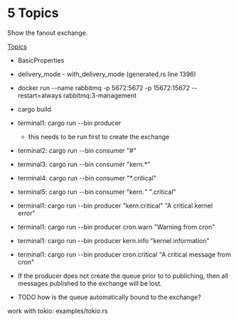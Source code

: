 # 5 Topics

Show the fanout exchange.

[Topics](https://www.rabbitmq.com/tutorials/tutorial-five-python.html)

* BasicProperties
* delivery_mode - with_delivery_mode (generated.rs line 1396)

* docker run --name rabbitmq -p 5672:5672 -p 15672:15672 --restart=always rabbitmq:3-management
* cargo build
* terminal1: cargo run --bin producer
  * this needs to be run first to create the exchange
* terminal2: cargo run --bin consumer "#"
* terminal3: cargo run --bin consumer "kern.*"
* terminal4: cargo run --bin consumer "*.critical"
* terminal5: cargo run --bin consumer "kern.*" "*.critical"
* terminal1: cargo run --bin producer "kern.critical" "A critical kernel error"
* terminal1: cargo run --bin producer cron.warn "Warning from cron"
* terminal1: cargo run --bin producer kern.info "kernel information"
* terminal1: cargo run --bin producer cron.critical "A critical message from cron"

* If the producer does not create the queue prior to to publiching, then all messages published to the exchange will be lost.
* TODO how is the queue automatically bound to the exchange?

work with tokio: examples/tokio.rs

